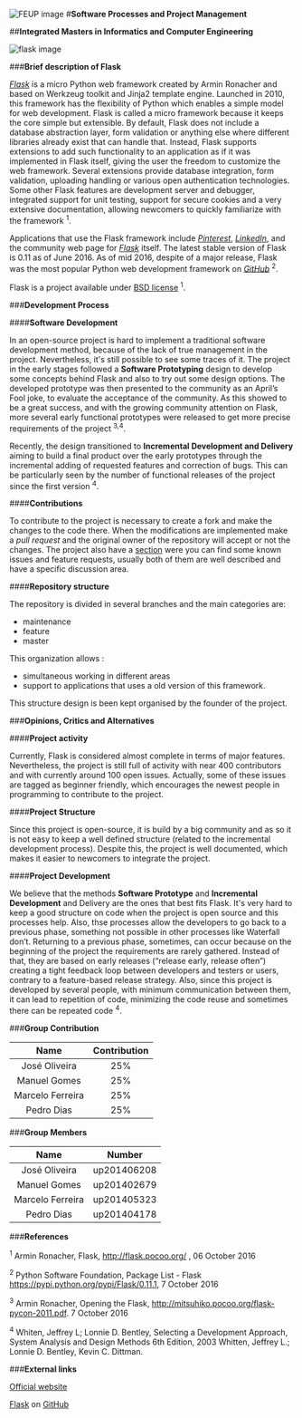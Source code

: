 ![FEUP image](https://sigarra.up.pt/feup/pt/WEB_GESSI_DOCS.download_file?p_name=F-370784536/logo_cores_oficiais.jpg)
#**Software Processes and Project Management**

##**Integrated Masters in Informatics and Computer Engineering**

![flask image](http://flask.pocoo.org/static/logo/flask.png)

###**Brief description of Flask**

[*Flask*](http://flask.pocoo.org/) is a micro Python web framework created by Armin Ronacher and based on Werkzeug toolkit  and Jinja2 template engine. Launched in 2010, this framework has the flexibility of Python which enables a simple model for web development.
Flask is called a micro framework because it keeps the core simple but extensible. By default, Flask does not include a database abstraction layer, form validation or anything else where different libraries  already exist that can handle that. Instead, Flask supports extensions to add such functionality to an application as if it was implemented in Flask itself, giving the user the freedom to customize the web framework. Several extensions provide database integration, form validation, uploading handling or various open authentication technologies.
Some other Flask features are development server and debugger, integrated support for unit testing, support for secure cookies and a very extensive documentation, allowing newcomers to quickly familiarize with the framework <sup>1</sup>.

Applications that use the Flask framework include [*Pinterest*](https://pt.pinterest.com/), [*LinkedIn*](https://www.linkedin.com/), and the community web page for [*Flask*](http://flask.pocoo.org/) itself. The latest stable version of Flask is 0.11 as of June 2016. As of mid 2016, despite of a major release, Flask was the most popular Python web development framework on [*GitHub*](https://github.com/) <sup>2</sup>.

Flask is a project available under [BSD license](http://flask.pocoo.org/docs/0.11/license/#flask-license) <sup>1</sup>.


###**Development Process**


####**Software Development**

In an open-source project is hard to implement a traditional software development method, because of the lack of true management in the project. Nevertheless,  it's still possible to see some traces of it.
The project in the early stages followed a **Software Prototyping** design to develop some concepts behind Flask and also to try out some design options. The developed prototype was then presented to the community as an April’s Fool joke, to evaluate the acceptance of the community. As this showed to be a great success, and with the growing community attention on Flask, more several early functional prototypes were released to get more precise requirements of the project <sup>3,4</sup>.

Recently, the design transitioned to **Incremental Development and Delivery** aiming to build a final product over the early prototypes through the incremental adding of requested features and correction of bugs. This can be particularly seen by the number of functional releases of the project since the first version <sup>4</sup>.

####**Contributions**

To contribute to the project is necessary to create a fork and make the changes to the code there. When the modifications are implemented make a *pull request* and the original owner of the repository will accept or not the changes. The project also have a [section](https://github.com/pallets/flask/issues) were you can find some known issues and feature requests, usually both of them are well described and have a specific discussion area.

####**Repository structure**

The repository is divided in several branches and the main categories are:
-   maintenance
-   feature
-   master

This organization allows :
-   simultaneous working in different areas
-   support to applications that uses a old version of this framework.

This structure design is been kept organised by the founder of the project.  

###**Opinions, Critics and Alternatives**

####**Project activity**

Currently, Flask is considered almost complete in terms of major features. Nevertheless, the project is still full of activity with near 400 contributors and with currently around 100 open issues. Actually, some of these issues are tagged as beginner friendly, which encourages the newest people in programming to contribute to the project.

####**Project Structure**

Since this project is open-source, it is build by a big community and as so it is not easy to keep a well defined structure (related to the incremental development process). Despite this, the project is well documented, which makes it easier to newcomers to integrate the project.

####**Project Development**

We believe that the methods **Software Prototype** and **Incremental Development** and Delivery are the ones that best fits Flask. It's very hard to keep a good structure on code when the project is open source and this processes help. Also, thse processes allow the developers to go back to a previous phase, something not possible in other processes like Waterfall don’t. Returning to a previous phase, sometimes, can occur because on the beginning of the project the requirements are rarely gathered. Instead of that, they are based on early releases (“release early, release often”) creating a tight feedback loop between developers and testers or users, contrary to a feature-based release strategy. Also, since this project is developed by several people, with minimum communication between them, it can lead to repetition of code, minimizing the code reuse and sometimes there can be repeated code <sup>4</sup>.

###**Group Contribution**

|Name|Contribution|
| :---: | :---: |
|José Oliveira|25%|
|Manuel Gomes|25%|
|Marcelo Ferreira|25%|
|Pedro Dias|25%|

###**Group Members**

|Name|Number|
| :---: | :---: |
|José Oliveira|up201406208|
|Manuel Gomes|up201402679 |
|Marcelo Ferreira|up201405323|
|Pedro Dias|up201404178|

###**References**

<sup>1</sup>  Armin Ronacher, Flask, <http://flask.pocoo.org/> , 06 October 2016

<sup>2</sup>  Python Software Foundation, Package List - Flask <https://pypi.python.org/pypi/Flask/0.11.1>, 7 October 2016

<sup>3</sup>  Armin Ronacher, Opening the Flask, <http://mitsuhiko.pocoo.org/flask-pycon-2011.pdf>. 7 October 2016

<sup>4</sup>  Whiten, Jeffrey L; Lonnie D. Bentley, Selecting a Development Approach, System Analysis and Design Methods 6th Edition, 2003
Whitten, Jeffrey L.; Lonnie D. Bentley, Kevin C. Dittman.

###**External links**

[Official website](http://flask.pocoo.org/)

[Flask](https://github.com/pallets/flask) on [GitHub](https://github.com/)
